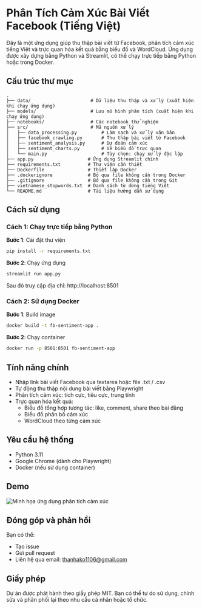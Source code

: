 # Phân Tích Cảm Xúc Bài Viết Facebook (Tiếng Việt)

Đây là một ứng dụng giúp thu thập bài viết từ Facebook, phân tích cảm xúc tiếng Việt và trực quan hóa kết quả bằng biểu đồ và WordCloud. Ứng dụng được xây dựng bằng Python và Streamlit, có thể chạy trực tiếp bằng Python hoặc trong Docker.

## Cấu trúc thư mục

```
.
├── data/                      # Dữ liệu thu thập và xử lý (xuất hiện khi chạy ứng dụng)
├── models/                    # Lưu mô hình phân tích (xuất hiện khi chạy ứng dụng)
├── notebooks/                 # Các notebook thử nghiệm
├── src/                       # Mã nguồn xử lý
│   ├── data_processing.py         # Làm sạch và xử lý văn bản
│   ├── facebook_crawling.py       # Thu thập bài viết từ Facebook
│   ├── sentiment_analysis.py      # Dự đoán cảm xúc
│   ├── sentiment_charts.py        # Vẽ biểu đồ trực quan
│   └── main.py                    # Tùy chọn: chạy xử lý độc lập
├── app.py                    # Ứng dụng Streamlit chính
├── requirements.txt          # Thư viện cần thiết
├── Dockerfile                # Thiết lập Docker
├── .dockerignore             # Bỏ qua file không cần trong Docker
├── .gitignore                # Bỏ qua file không cần trong Git
├── vietnamese_stopwords.txt  # Danh sách từ dừng tiếng Việt
└── README.md                 # Tài liệu hướng dẫn sử dụng
```

## Cách sử dụng

### Cách 1: Chạy trực tiếp bằng Python

**Bước 1**: Cài đặt thư viện
```bash
pip install -r requirements.txt
```

**Bước 2**: Chạy ứng dụng
```bash
streamlit run app.py
```

Sau đó truy cập địa chỉ: http://localhost:8501

### Cách 2: Sử dụng Docker

**Bước 1**: Build image
```bash
docker build -t fb-sentiment-app .
```

**Bước 2**: Chạy container
```bash
docker run -p 8501:8501 fb-sentiment-app
```

## Tính năng chính

- Nhập link bài viết Facebook qua textarea hoặc file .txt / .csv
- Tự động thu thập nội dung bài viết bằng Playwright
- Phân tích cảm xúc: tích cực, tiêu cực, trung tính
- Trực quan hóa kết quả:
  - Biểu đồ tổng hợp tương tác: like, comment, share theo bài đăng
  - Biểu đồ phân bố cảm xúc
  - WordCloud theo từng cảm xúc

## Yêu cầu hệ thống

- Python 3.11
- Google Chrome (dành cho Playwright)
- Docker (nếu sử dụng container)

## Demo

![Minh họa ứng dụng phân tích cảm xúc](assets/demo.gif)

## Đóng góp và phản hồi

Bạn có thể:
- Tạo issue
- Gửi pull request
- Liên hệ qua email: thanhako1106@gmail.com

## Giấy phép

Dự án được phát hành theo giấy phép MIT. Bạn có thể tự do sử dụng, chỉnh sửa và phân phối lại theo nhu cầu cá nhân hoặc tổ chức.
